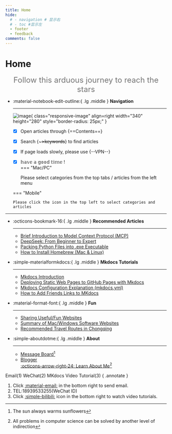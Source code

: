 ```yaml
---
title: Home
hide:
  # - navigation # 显示右
  # - toc #显示左
  - footer
  - feedback
comments: false
---
```

# Home

<!-- <center><font class="custom-font ml3">"Follow this arduous journey to reach the stars"</font></center>
<script src="https://cdn.statically.io/libs/animejs/2.0.2/anime.min.js"></script>
<style>
    .custom-font {
    font-size: 30px;
    color: #757575;
}
@media (max-width: 768px) {
    .custom-font {
        font-size: 29px;
    }
}
</style> -->

<center><font  color= #757575 size=5 >Follow this arduous journey to reach the stars</font></center>


<div class="grid cards" markdown>

-   :material-notebook-edit-outline:{ .lg .middle } __Navigation__

    ---
    ![image](https://pic3.zhimg.com/80/v2-b9ae6898d33359da6be815bf60626af2_1440w.webp){ class="responsive-image" align=right width="340" height="280" style="border-radius: 25px;" }

    - [x] Open articles through {==Contents==}
    - [x] Search {~~~>keywords~~} to find articles
    - [x] If page loads slowly, please use {--VPN--}
    - [x] 𝕙𝕒𝕧𝕖 𝕒 𝕘𝕠𝕠𝕕 𝕥𝕚𝕞𝕖 !  
    === "Mac/PC"

        Please select categories from the top tabs / articles from the left menu

    === "Mobile"

        Please click the icon in the top left to select categories and articles

</div>

<style>
    @media only screen and (max-width: 768px) {
        .responsive-image {
            display: none;
        }
    }
</style>


<!-- <div id="rcorners2" >
  <ul>
<li>Open articles by topic and table of contents</li>
     <ul>
       <li>For Mac/PC, please select the topic in the tab bar above and select the article in the directory on the left</li>
       <li>Mobile version, please click the icon in the upper left corner to select topics and articles</li>
     </ul>
     <li>Search for keywords to open articles</li>
     <li>
       If you encounter web page freezes or images cannot be displayed after opening an article, please use <strong>Scientific Internet Access</strong> to break information barriers
     </li>
   </ul>
</div>  -->

***  

<div class="grid cards" markdown>

-   :octicons-bookmark-16:{ .lg .middle } __Recommended Articles__

    ---

    - [Brief Introduction to Model Context Protocol (MCP)](../develop/AI/mcp.md)
    - [DeepSeek: From Beginner to Expert](../develop/deepseek.md)
    - [Packing Python Files into .exe Executable](../blog/py/python.md)
    - [How to Install Homebrew (Mac & Linux)](../blog/Mac/homebrew.md) 
    

-   :simple-materialformkdocs:{ .lg .middle } __Mkdocs Tutorials__

    ---
    - [Mkdocs Introduction](../blog/Mkdocs/mkfirst.md)
    - [Deploying Static Web Pages to GitHub Pages with Mkdocs](../blog/Mkdocs/mkdocs1.md)
    - [Mkdocs Configuration Explanation (mkdocs.yml)](../blog/Mkdocs/mkdocs2.md)   
    - [How to Add Friends Links to MKdocs](../blog/Mkdocs/linktech.md)

    

-   :material-format-font:{ .lg .middle } __Fun__

    ---

    
    - [Sharing Useful/Fun Websites](../blog/Webplay.md)
    - [Summary of Mac/Windows Software Websites](../blog/macsoft.md)
    - [Recommended Travel Routes in Chongqing](../trip/InCQ/CQ.md)
    

    

-   :simple-aboutdotme:{ .lg .middle } __About__

    ---

    - [Message Board](../waline.md)[^Knowing-that-loving-you-has-no-ending]
    - [Blogger](../blog/index.md)   
    [:octicons-arrow-right-24: Learn About Me](../about/geren.md)[^see-how-much-I-love-you]

</div>


[^Knowing-that-loving-you-has-no-ending]:The sun always warms sunflowers  
[^see-how-much-I-love-you]:All problems in computer science can be solved by another level of indirection

Email(1) WeChat(2) MKdocs Video Tutorial(3)
{ .annotate }

1. Click [:material-email:](mailto:<wangkewen821@gmail.com>) in the bottom right to send email.
2. TEL:18939533255(WeChat ID)
3. Click [:simple-bilibili:](https://space.bilibili.com/1407028951/lists/4566631?type=series) icon in the bottom right to watch video tutorials.



